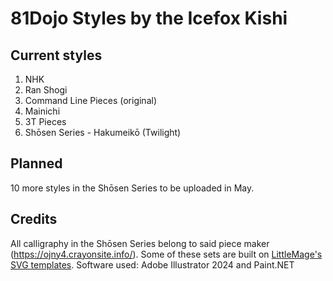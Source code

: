 # 81Dojo Styles by the Icefox Kishi
## Current styles
1. NHK
2. Ran Shogi
3. Command Line Pieces (original)
4. Mainichi
5. 3T Pieces
6. Shōsen Series - Hakumeikō (Twilight)
## Planned
10 more styles in the Shōsen Series to be uploaded in May.
## Credits
All calligraphy in the Shōsen Series belong to said piece maker (https://ojny4.crayonsite.info/). Some of these sets are built on [LittleMage's SVG templates](https://github.com/Little-Mage/ShogiGUI-piece-sets/).
Software used: Adobe Illustrator 2024 and Paint.NET

